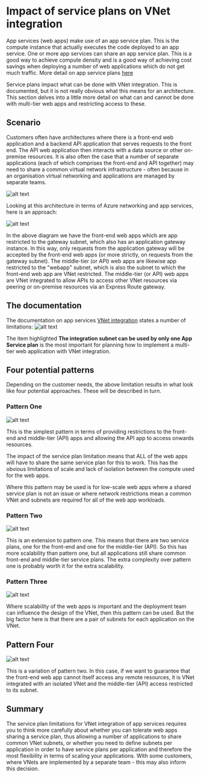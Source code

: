# Impact of service plans on VNet integration

App services (web apps) make use of an app service plan. This is the compute instance that actually executes the code deployed to an app service. One or more app services can share an app service plan. This is a good way to achieve compute density and is a good way of achieving cost savings when deploying a number of web applications which do not get much traffic. More detail on app service plans [here](https://docs.microsoft.com/en-us/azure/app-service/overview-hosting-plans)  

Service plans impact what can be done with VNet integration. This is documented, but it is not really obvious what this means for an architecture. This section delves into a little more detail on what can and cannot be done with multi-tier web apps and restricting access to these.

## Scenario
Customers often have architectures where there is a front-end web application and a backend API application that serves requests to the front end. The API web application then interacts with a data source or other on-premise resources.
It is also often the case that a number of separate applications (each of which comprises the front-end and API together) may need to share a common virtual network infrastructure - often because in an organisation virtual networking and applications are managed by separate teams.

![alt text](https://github.com/jometzg/appgatewaywebapp/blob/master/serviceplans/generic-multi-tier.png "generic multi-tier application")

Looking at this architecture in terms of Azure networking and app services, here is an approach:

![alt text](https://github.com/jometzg/appgatewaywebapp/blob/master/serviceplans/azure-multi-tier.png "Azure multi-tier application")

In the above diagram we have the front-end web apps which are app restricted to the gateway subnet, which also has an application gateway instance. In this way, only requests from the application gateway will be accepted by the front-end web apps (or more strictly, on requests from the gateway subnet). The middle-tier (or API) web apps are likewise app restricted to the "webapp" subnet, which is also the subnet to which the front-end web app are VNet restricted. The middle-tier (or API) web apps are VNet integrated to allow APIs to access other VNet resources via peering or on-premise resources via an Express Route gateway.

## The documentation
The documentation on app services [VNet integration](https://docs.microsoft.com/en-us/azure/app-service/web-sites-integrate-with-vnet#regional-vnet-integration) states a number of limitations:
![alt text](https://github.com/jometzg/appgatewaywebapp/blob/master/serviceplans/doc-excerpt.png "VNet integrations limitations")

The item highlighted **The integration subnet can be used by only one App Service plan** is the most important for planning how to implement a multi-tier web application with VNet integration.

## Four potential patterns
Depending on the customer needs, the above limitation results in what look like four potential approaches. These will be described in turn.

### Pattern One
![alt text](https://github.com/jometzg/appgatewaywebapp/blob/master/serviceplans/overall-shared-service-plan.png "sharing service plans")

This is the simplest pattern in terms of providing restrictions to the front-end and middle-tier (API) apps and allowing the API app to access onwards resources.

The impact of the service plan limitation means that ALL of the web apps will have to share the same service plan for this to work. This has the obvious limitations of scale and lack of isolation between the compute used for the web apps. 

Where this pattern may be used is for low-scale web apps where a shared service plan is not an issue or where network restrictions mean a common VNet and subnets are required for all of the web app workloads.

### Pattern Two
![alt text](https://github.com/jometzg/appgatewaywebapp/blob/master/serviceplans/separate-service-plan.png "separate on each tier service plans")

This is an extension to pattern one. This means that there are two service plans, one for the front-end and one for the middle-tier (API). So this has more scalability than pattern one, but all applications still share common front-end and middle-tier service plans.
The extra complexity over pattern one is probably worth it for the extra scalability.

### Pattern Three
![alt text](https://github.com/jometzg/appgatewaywebapp/blob/master/serviceplans/multi-subnet3.png "subnet for each web app")

Where scalability of the web apps is important and the deployment team can influence the design of the VNet, then this pattern can be used. But the big factor here is that there are a pair of subnets for each application on the VNet.

## Pattern Four
![alt text](https://github.com/jometzg/appgatewaywebapp/blob/master/serviceplans/multi-subnet4.png "subnet for each web app. Isolated front end")

This is a variation of pattern two. In this case, if we want to guarantee that the front-end web app cannot itself access any remote resources, it is VNet integrated with an isolated VNet and the middle-tier (API) access restricted to its subnet.

## Summary
The service plan limitations for VNet integration of app services requires you to think more carefully about whether you can tolerate web apps sharing a service plan, thus allowing a number of applications to share common VNet subnets, or whether you need to define subnets per application in order to have service plans per application and therefore the most flexibility in terms of scaling your applications. 
With some customers, where VNets are implemented by a separate team - this may also inform this decision.

